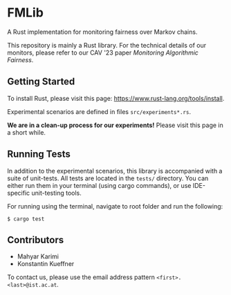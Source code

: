 # FMLib

A Rust implementation for monitoring fairness over Markov chains.

This repository is mainly a Rust library. For the technical details 
of our monitors, please refer to our CAV '23 paper
_Monitoring Algorithmic Fairness_.

## Getting Started

To install Rust, please visit this page: 
https://www.rust-lang.org/tools/install.

Experimental scenarios are defined in files `src/experiments*.rs`.

**We are in a clean-up process for our experiments!** Please visit 
this page in a short while.

## Running Tests

In addition to the experimental scenarios, this library is 
accompanied with a suite of unit-tests. All tests are located in the
`tests/` directory. You can either run them in your terminal (using 
cargo commands), or use IDE-specific unit-testing tools.

For running using the terminal, navigate to root folder and run the 
following:
```
$ cargo test
```

## Contributors 

* Mahyar Karimi 
* Konstantin Kueffner

To contact us, please use the email address pattern 
`<first>.<last>@ist.ac.at`.